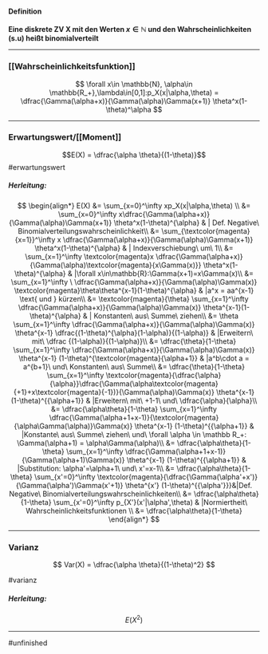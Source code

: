 #### Definition
**Eine diskrete ZV X mit den Werten $x \in \mathbb{N}$ und den Wahrscheinlichkeiten (s.u) heißt binomialverteilt**

----------------------- 

### [[Wahrscheinlichkeitsfunktion]]

$$
\forall x\in \mathbb{N}, \alpha\in \mathbb{R_+},\lambda\in[0,1]:p_X(x|\alpha,\theta) = \dfrac{\Gamma(\alpha+x)}{\Gamma(\alpha)\Gamma(x+1)} \theta^x(1-\theta)^\alpha
$$

----------------
### Erwartungswert/[[Moment]]

$$E(X) = \dfrac{\alpha \theta}{(1-\theta)}$$ #erwartungswert

##### Herleitung:

$$
\begin{align*}
    E(X) &= \sum_{x=0}^\infty xp_X(x|\alpha,\theta) \\
    &= \sum_{x=0}^\infty x\dfrac{\Gamma(\alpha+x)}{\Gamma(\alpha)\Gamma(x+1)} \theta^x(1-\theta)^{\alpha} & | Def. Negative\ Binomialverteilungswahrscheinlichkeit\\
	&= \sum_{\textcolor{magenta}{x=1}}^\infty x \dfrac{\Gamma(\alpha+x)}{\Gamma(\alpha)\Gamma(x+1)} \theta^x(1-\theta)^{\alpha} & | Indexverschiebung\ um\ 1\\
	&= \sum_{x=1}^\infty \textcolor{magenta}x \dfrac{\Gamma(\alpha+x)}{\Gamma(\alpha)\textcolor{magenta}{x\Gamma(x)}} \theta^x(1-\theta)^{\alpha} & |\forall x\in\mathbb{R}:\Gamma(x+1)=x\Gamma(x)\\
	&= \sum_{x=1}^\infty \ \dfrac{\Gamma(\alpha+x)}{\Gamma(\alpha)\Gamma(x)} \textcolor{magenta}\theta\theta^{x-1}(1-\theta)^{\alpha} & |a^x = aa^{x-1} \text{ und } kürzen\\
	&= \textcolor{magenta}{\theta} \sum_{x=1}^\infty \dfrac{\Gamma(\alpha+x)}{\Gamma(\alpha)\Gamma(x)} \theta^{x-1}(1-\theta)^{\alpha} & | Konstanten\ aus\ Summe\ ziehen\\
	&= \theta \sum_{x=1}^\infty \dfrac{\Gamma(\alpha+x)}{\Gamma(\alpha)\Gamma(x)} \theta^{x-1} \dfrac{(1-\theta)^{\alpha}(1-\alpha)}{(1-\alpha)} & |Erweitern\ mit\ \dfrac {(1-\alpha)}{(1-\alpha)}\\
	&= \dfrac{\theta}{1-\theta} \sum_{x=1}^\infty \dfrac{\Gamma(\alpha+x)}{\Gamma(\alpha)\Gamma(x)} \theta^{x-1} (1-\theta)^{\textcolor{magenta}{\alpha+1}} & |a^b\cdot a = a^{b+1}\ und\ Konstanten\ aus\ Summe\\
	&= \dfrac{\theta}{1-\theta} \sum_{x=1}^\infty \textcolor{magenta}{\dfrac{\alpha}{\alpha}}\dfrac{\Gamma(\alpha\textcolor{magenta}{+1}+x\textcolor{magenta}{-1})}{\Gamma(\alpha)\Gamma(x)} \theta^{x-1} (1-\theta)^{{\alpha+1}} & |Erweitern\ mit\ +1-1\ und\ \dfrac{\alpha}{\alpha}\\
	&= \dfrac{\alpha\theta}{1-\theta} \sum_{x=1}^\infty \dfrac{\Gamma(\alpha+1+x-1)}{\textcolor{magenta}{\alpha\Gamma(\alpha)}\Gamma(x)} \theta^{x-1} (1-\theta)^{{\alpha+1}} & |Konstante\ aus\ Summe\ ziehen\ und\ \forall \alpha \in \mathbb R_+: \Gamma(\alpha+1) = \alpha\Gamma(\alpha)\\
	&= \dfrac{\alpha\theta}{1-\theta} \sum_{x=1}^\infty \dfrac{\Gamma(\alpha+1+x-1)}{\Gamma(\alpha+1)\Gamma(x)} \theta^{x-1} (1-\theta)^{{\alpha+1}} & |Substitution: \alpha'=\alpha+1\ und\ x'=x-1\\
	&= \dfrac{\alpha\theta}{1-\theta} \sum_{x'=0}^\infty \textcolor{magenta}{\dfrac{\Gamma(\alpha'+x')}{\Gamma(\alpha')\Gamma(x'+1)} \theta^{x'} (1-\theta)^{{\alpha'}}}&|Def. Negative\ Binomialverteilungswahrscheinlichkeiten\\
	&= \dfrac{\alpha\theta}{1-\theta} \sum_{x'=0}^\infty p_{X'}(x'|\alpha',\theta) & |Normiertheit\ Wahrscheinlichkeitsfunktionen \\
	&= \dfrac{\alpha\theta}{1-\theta}
\end{align*}
$$

-------------
### Varianz

$$
Var(X) = \dfrac{\alpha \theta}{(1-\theta)^2}
$$

#varianz
##### Herleitung:

$$
E(X^2)
$$

---------------

#unfinished 